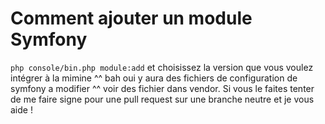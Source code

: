 # Comment ajouter un module Symfony


`php console/bin.php module:add`
et choisissez la version que vous voulez intégrer à la mimine ^^ bah oui y aura des fichiers de configuration de symfony a modifier ^^ voir des fichier dans vendor. Si vous le faites tenter de me faire signe pour une pull request sur une branche neutre et je vous aide !
